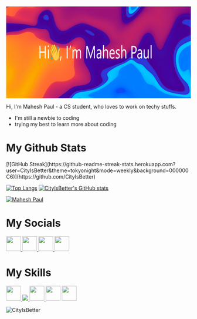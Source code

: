 <a target="blank"><img align="center" src="profilebanner.png" height="250" /></a>


Hi, I'm Mahesh Paul - a CS student, who loves to work on techy stuffs.

- I'm still a newbie to coding
- trying my best to learn more about coding

<h1>My Github Stats</h1>
[![GitHub Streak](https://github-readme-streak-stats.herokuapp.com?user=CityIsBetter&theme=tokyonight&mode=weekly&background=000000C6)](https://github.com/CityIsBetter)

[![Top Langs](https://github-readme-stats.vercel.app/api/top-langs/?username=CityIsBetter&layout=compact&theme=dark)](https://github.com/CityIsBetter)
[![CityIsBetter's GitHub stats](https://github-readme-stats.vercel.app/api?username=CityIsBetter&show_icons=true&theme=radical)](https://github.com/CityIsBetter/)

[![Mahesh Paul](https://github-readme-activity-graph.cyclic.app/graph?username=CityIsBetter&bg_color=151515&color=c1c0c1&line=ffffff&point=403d3d&area=true&hide_border=true)](https://github.com/ashutosh00710/github-readme-activity-graph)

<h1>My Socials</h1>

<a href="https://twitter.com/CityIsBetter_" target="_blank"><img src="https://cdn-icons-png.flaticon.com/512/3670/3670151.png" width="40" height="40"/> </a>
<a href="https://linkedin/in/mahesh-paul" target="_blank"><img src="https://cdn-icons-png.flaticon.com/512/3536/3536505.png" width="40" height="40"/> </a>
<a href="https://instagram.com/mahesh_paul_j" target="_blank"><img src="https://cdn-icons-png.flaticon.com/512/2111/2111463.png" width="40" height="40"/> </a>
<a href="mailto:mahesh.paulj@gmail.com"><img src="https://cdn-icons-png.flaticon.com/512/552/552486.png" width="40" height="40"/> </a>

<h1>My Skills</h1>
<p align="left">
  
  <a href="https://www.cprogramming.com/" target="_blank"> <img src="https://cdn-icons-png.flaticon.com/512/3665/3665923.png" width="40" height="40"/> </a> 
  <a href="https://www.w3schools.com/css/" target="_blank"> <img src="https://cdn-icons-png.flaticon.com/512/732/732190.png" awidth="40" height="40"/> </a>
  <a href="https://www.w3.org/html/" target="_blank"> <img src="https://cdn-icons-png.flaticon.com/512/1051/1051277.png"  width="40" height="40"/> </a> 
  <a> <img src="https://cdn-icons-png.flaticon.com/512/5968/5968292.png" width="40" height="40"/> </a>
  <a href="https://www.python.org" target="_blank"> <img src="https://cdn-icons-png.flaticon.com/512/5968/5968350.png" width="40" height="40"/> </a> </p>

<p align="left"><img src="https://komarev.com/ghpvc/?username=CityIsBetter&color=grey" alt="CityIsBetter"/></p>
